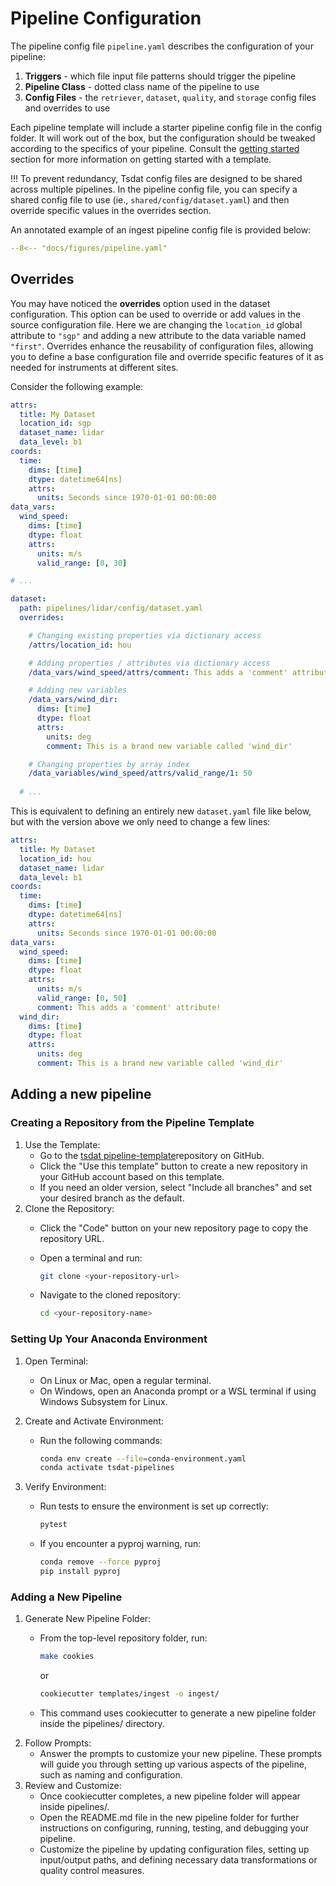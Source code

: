# Pipeline Configuration

The pipeline config file `pipeline.yaml` describes the configuration of your pipeline:

1. **Triggers** - which file input file patterns should trigger the pipeline
2. **Pipeline Class** - dotted class name of the pipeline to use
3. **Config Files** - the `retriever`, `dataset`, `quality`, and `storage` config files and overrides to use

Each pipeline template will include a starter pipeline config file in the config folder. It will work out of the box,
but the configuration should be tweaked according to the specifics of your pipeline. Consult the
[getting started](../getting_started.md) section for more information on getting started with a template.

!!!
  To prevent redundancy, Tsdat config files are designed to be shared across multiple pipelines. In the pipeline config
  file, you can specify a shared config file to use (ie., `shared/config/dataset.yaml`) and then override specific
  values in the overrides section.

An annotated example of an ingest pipeline config file is provided below:

```yaml
--8<-- "docs/figures/pipeline.yaml"
```

## Overrides

You may have noticed the **overrides** option used in the dataset configuration. This option can be used to override or
add values in the source configuration file. Here we are changing the `location_id` global attribute to `"sgp"` and
adding a new attribute to the data variable named `"first"`. Overrides enhance the reusability of configuration files,
allowing you to define a base configuration file and override specific features of it as needed for instruments at
different sites.

Consider the following example:

```yaml title="pipelines/lidar/config/dataset.yaml"
attrs:
  title: My Dataset
  location_id: sgp
  dataset_name: lidar
  data_level: b1
coords:
  time:
    dims: [time]
    dtype: datetime64[ns]
    attrs:
      units: Seconds since 1970-01-01 00:00:00
data_vars:
  wind_speed:
    dims: [time]
    dtype: float
    attrs:
      units: m/s
      valid_range: [0, 30]
```

```yaml title="pipelines/lidar/config/pipeline.yaml"
# ... 

dataset:
  path: pipelines/lidar/config/dataset.yaml
  overrides:

    # Changing existing properties via dictionary access
    /attrs/location_id: hou

    # Adding properties / attributes via dictionary access
    /data_vars/wind_speed/attrs/comment: This adds a 'comment' attribute!

    # Adding new variables
    /data_vars/wind_dir:
      dims: [time]
      dtype: float
      attrs:
        units: deg
        comment: This is a brand new variable called 'wind_dir'

    # Changing properties by array index
    /data_variables/wind_speed/attrs/valid_range/1: 50
  
  # ...
```

This is equivalent to defining an entirely new `dataset.yaml` file like below, but with the version above we only need
to change a few lines:

```yaml title="duplicate pipelines/lidar/config/dataset.yaml (don't do this)"
attrs:
  title: My Dataset
  location_id: hou
  dataset_name: lidar
  data_level: b1
coords:
  time:
    dims: [time]
    dtype: datetime64[ns]
    attrs:
      units: Seconds since 1970-01-01 00:00:00
data_vars:
  wind_speed:
    dims: [time]
    dtype: float
    attrs:
      units: m/s
      valid_range: [0, 50]
      comment: This adds a 'comment' attribute!
  wind_dir:
    dims: [time]
    dtype: float
    attrs:
      units: deg
      comment: This is a brand new variable called 'wind_dir'
```

## Adding a new pipeline

### Creating a Repository from the Pipeline Template

1. Use the Template:
    - Go to the [tsdat pipeline-template](https://github.com/tsdat/pipeline-template)repository on GitHub.
    - Click the "Use this template" button to create a new repository in your GitHub account based on this template.
    - If you need an older version, select "Include all branches" and set your desired branch as the default.
2. Clone the Repository:
    - Click the "Code" button on your new repository page to copy the repository URL.
    - Open a terminal and run:

      ```bash
      git clone <your-repository-url>
      ```

    - Navigate to the cloned repository:

      ```bash
      cd <your-repository-name>
      ```

### Setting Up Your Anaconda Environment

1. Open Terminal:
    - On Linux or Mac, open a regular terminal.
    - On Windows, open an Anaconda prompt or a WSL terminal if using Windows Subsystem for Linux.
2. Create and Activate Environment:
    - Run the following commands:

      ```bash
      conda env create --file=conda-environment.yaml
      conda activate tsdat-pipelines
      ```

3. Verify Environment:
    - Run tests to ensure the environment is set up correctly:

      ```bash
      pytest
      ```

    - If you encounter a pyproj warning, run:

      ```bash
      conda remove --force pyproj
      pip install pyproj
      ```

### Adding a New Pipeline

1. Generate New Pipeline Folder:
    - From the top-level repository folder, run:

      ```bash
      make cookies
      ```

      or

      ```bash
      cookiecutter templates/ingest -o ingest/
      ```

    - This command uses cookiecutter to generate a new pipeline folder inside the pipelines/ directory.
2. Follow Prompts:
    - Answer the prompts to customize your new pipeline. These prompts will guide you through setting up various aspects of the pipeline, such as naming and configuration.
3. Review and Customize:
    - Once cookiecutter completes, a new pipeline folder will appear inside pipelines/.
    - Open the README.md file in the new pipeline folder for further instructions on configuring, running, testing, and debugging your pipeline.
    - Customize the pipeline by updating configuration files, setting up input/output paths, and defining necessary data transformations or quality control measures.
